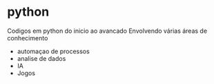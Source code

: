 # python
Codigos em python do inicio ao avancado
Envolvendo várias áreas de conhecimento

- automaçao de processos
- analise de dados
- IA
- Jogos
